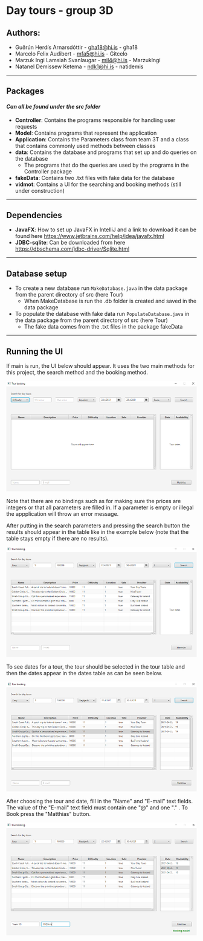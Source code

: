 # Day tours - group 3D
## Authors:
* Guðrún Herdís Arnarsdóttir - gha18@hi.is - gha18
* Marcelo Felix Audibert - mfa5@hi.is - Gitcelo
* Marzuk Ingi Lamsiah Svanlaugar - mil4@hi.is - Marzuklngi
* Natanel Demissew Ketema - ndk1@hi.is - natidemis

***

## Packages
#### *Can all be found under the src folder*
* **Controller**: Contains the programs responsible for handling user requests
* **Model**: Contains programs that represent the application
* **Application**: Contains the Parameters class from team 3T and a class that contains commonly used methods between
  classes  
* **data**: Contains the database and programs that set up and do queries on the database
  * The programs that do the queries are used by the programs in the Controller package
* **fakeData**: Contains two .txt files with fake data for the database  
* **vidmot**: Contains a UI for the searching and booking methods (still under construction)

***

## Dependencies
* **JavaFX**: How to set up JavaFX in IntelliJ and a link to download it can be found here
  https://www.jetbrains.com/help/idea/javafx.html
* **JDBC-sqlite**: Can be downloaded from here https://dbschema.com/jdbc-driver/Sqlite.html

***

## Database setup
* To create a new database run `MakeDatabase.java` in the data package from the parent directory of src
  (here Tour)
    * When MakeDatabase is run the .db folder is created and saved in the data package
* To populate the database with fake data run `PopulateDatabase.java` in the data package from the 
  parent directory of src (here Tour)
    * The fake data comes from the .txt files in the package fakeData   

***

## Running the UI

If main is run, the UI below should appear. It uses the two main methods for this project, the search method and
the booking method.

<img src = "./images/vidmot1.PNG">

Note that there are no bindings such as for making sure the prices are integers or that all parameters are filled in.
If a parameter is empty or illegal the appplication will throw an error message.

After putting in the search parameters and pressing the search button the results should appear in the table 
like in the example below (note that the table stays empty if there are no results).

<img src = "./images/vidmot2.PNG">

To see dates for a tour, the tour should be selected in the tour table and then the dates appear in the dates table
as can be seen below.

<img src = "./images/vidmot3.PNG">

After choosing the tour and date, fill in the "Name" and "E-mail" text fields. The value of the "E-mail" text field
must contain one "@" and one "." . To Book press the "Matthias" button.

<img src = "./images/vidmot4.PNG">
